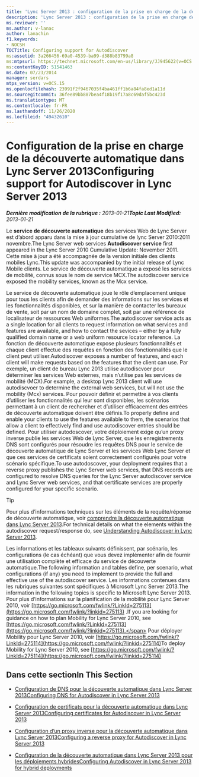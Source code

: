 ```yaml
---
title: 'Lync Server 2013 : configuration de la prise en charge de la découverte automatique'
description: 'Lync Server 2013 : configuration de la prise en charge de la découverte automatique.'
ms.reviewer: ''
ms.author: v-lanac
author: lanachin
f1.keywords:
- NOCSH
TOCTitle: Configuring support for Autodiscover
ms:assetid: 3a266456-69a0-4539-ba99-d388b83799a8
ms:mtpsurl: https://technet.microsoft.com/en-us/library/JJ945622(v=OCS.15)
ms:contentKeyID: 51541463
ms.date: 07/23/2014
manager: serdars
mtps_version: v=OCS.15
ms.openlocfilehash: 23991f2f9467035f4ba461ff1b6a84fa8ed1a11d
ms.sourcegitcommit: 36fee89bb887bea4f18b19f17a8c69daf5bc423d
ms.translationtype: MT
ms.contentlocale: fr-FR
ms.lasthandoff: 11/26/2020
ms.locfileid: "49432610"
---
```

# <a name="configuring-support-for-autodiscover-in-lync-server-2013"></a><span data-ttu-id="a9285-103">Configuration de la prise en charge de la découverte automatique dans Lync Server 2013</span><span class="sxs-lookup"><span data-stu-id="a9285-103">Configuring support for Autodiscover in Lync Server 2013</span></span>

<div data-xmlns="http://www.w3.org/1999/xhtml">

<div class="topic" data-xmlns="http://www.w3.org/1999/xhtml" data-msxsl="urn:schemas-microsoft-com:xslt" data-cs="https://msdn.microsoft.com/">

<div data-asp="https://msdn2.microsoft.com/asp">



</div>

<div id="mainSection">

<div id="mainBody"><span data-ttu-id="a9285-104">

<span> </span></span><span class="sxs-lookup"><span data-stu-id="a9285-104">

<span> </span></span></span>

<span data-ttu-id="a9285-105">_**Dernière modification de la rubrique :** 2013-01-21_</span><span class="sxs-lookup"><span data-stu-id="a9285-105">_**Topic Last Modified:** 2013-01-21_</span></span>

<span data-ttu-id="a9285-106">Le **service de découverte automatique** des services Web de Lync Server est d’abord apparu dans la mise à jour cumulative de lync Server 2010:2011 novembre.</span><span class="sxs-lookup"><span data-stu-id="a9285-106">The Lync Server web services **Autodiscover service** first appeared in the Lync Server 2010 Cumulative Update: November 2011.</span></span> <span data-ttu-id="a9285-107">Cette mise à jour a été accompagnée de la version initiale des clients mobiles Lync.</span><span class="sxs-lookup"><span data-stu-id="a9285-107">This update was accompanied by the initial release of Lync Mobile clients.</span></span> <span data-ttu-id="a9285-108">Le service de découverte automatique a exposé les services de mobilité, connus sous le nom de service MCX.</span><span class="sxs-lookup"><span data-stu-id="a9285-108">The autodiscover service exposed the mobility services, known as the Mcx service.</span></span>

<span data-ttu-id="a9285-109">Le service de découverte automatique joue le rôle d’emplacement unique pour tous les clients afin de demander des informations sur les services et les fonctionnalités disponibles, et sur la manière de contacter les bureaux de vente, soit par un nom de domaine complet, soit par une référence de localisateur de ressources Web uniformes.</span><span class="sxs-lookup"><span data-stu-id="a9285-109">The autodiscover service acts as a single location for all clients to request information on what services and features are available, and how to contact the sevices – either by a fully qualified domain name or a web uniform resource locator reference.</span></span> <span data-ttu-id="a9285-110">La fonction de découverte automatique expose plusieurs fonctionnalités et chaque client effectue des requêtes en fonction des fonctionnalités que le client peut utiliser.</span><span class="sxs-lookup"><span data-stu-id="a9285-110">Autodiscover exposes a number of features, and each client will make requests based on the features that the client can use.</span></span> <span data-ttu-id="a9285-111">Par exemple, un client de bureau Lync 2013 utilise autodiscvoer pour déterminer les services Web externes, mais n’utilise pas les services de mobilité (MCX).</span><span class="sxs-lookup"><span data-stu-id="a9285-111">For example, a desktop Lync 2013 client will use autodiscvoer to determine the external web services, but will not use the mobility (Mcx) services.</span></span> <span data-ttu-id="a9285-112">Pour pouvoir définir et permettre à vos clients d’utiliser les fonctionnalités qui leur sont disponibles, les scénarios permettant à un client de rechercher et d’utiliser efficacement des entrées de découverte automatique doivent être définis.</span><span class="sxs-lookup"><span data-stu-id="a9285-112">To properly define and enable your clients to use the features available to them, the scenarios that allow a client to effectively find and use autodiscover entries should be defined.</span></span> <span data-ttu-id="a9285-113">Pour utiliser autodoscover, votre déploiement exige qu’un proxy inverse publie les services Web de Lync Server, que les enregistrements DNS sont configurés pour résoudre les requêtes DNS pour le service de découverte automatique de Lync Server et les services Web Lync Server et que ces services de certificats soient correctement configurés pour votre scénario spécifique.</span><span class="sxs-lookup"><span data-stu-id="a9285-113">To use autodoscover, your deployment requires that a reverse proxy publishes the Lync Server web services, that DNS records are configured to resolve DNS queries for the Lync Server autodiscover service and Lync Server web services, and that certificate services are properly configured for your specific scenario.</span></span>

<div>


> [!TIP]  
> <span data-ttu-id="a9285-114">Pour plus d’informations techniques sur les éléments de la requête/réponse de découverte automatique, voir <A href="lync-server-2013-understanding-autodiscover.md">comprendre la découverte automatique dans Lync Server 2013</A>.</span><span class="sxs-lookup"><span data-stu-id="a9285-114">For technical details on what the elements within the autodiscover request/response do, see <A href="lync-server-2013-understanding-autodiscover.md">Understanding Autodiscover in Lync Server 2013</A>.</span></span>



</div>

<span data-ttu-id="a9285-115">Les informations et les tableaux suivants définissent, par scénario, les configurations (le cas échéant) que vous devez implémenter afin de fournir une utilisation complète et efficace du service de découverte automatique.</span><span class="sxs-lookup"><span data-stu-id="a9285-115">The following information and tables define, per scenario, what configurations (if any) you need to implement to provide the full and effective use of the autodiscover service.</span></span> <span data-ttu-id="a9285-116">Les informations contenues dans les rubriques suivantes sont spécifiques à Microsoft Lync Server 2013.</span><span class="sxs-lookup"><span data-stu-id="a9285-116">The information in the following topics is specific to Microsoft Lync Server 2013.</span></span> <span data-ttu-id="a9285-117">Pour plus d’informations sur la planification de la mobilité pour Lync Server 2010, voir [https://go.microsoft.com/fwlink/?LinkId=275113](https://go.microsoft.com/fwlink/?linkid=275113) .</span><span class="sxs-lookup"><span data-stu-id="a9285-117">If you are looking for guidance on how to plan Mobility for Lync Server 2010, see [https://go.microsoft.com/fwlink/?LinkId=275113](https://go.microsoft.com/fwlink/?linkid=275113).</span></span> <span data-ttu-id="a9285-118">Pour déployer Mobility pour Lync Server 2010, voir [https://go.microsoft.com/fwlink/?LinkId=275114](https://go.microsoft.com/fwlink/?linkid=275114)</span><span class="sxs-lookup"><span data-stu-id="a9285-118">To deploy Mobility for Lync Server 2010, see [https://go.microsoft.com/fwlink/?LinkId=275114](https://go.microsoft.com/fwlink/?linkid=275114)</span></span>

<div>

## <a name="in-this-section"></a><span data-ttu-id="a9285-119">Dans cette section</span><span class="sxs-lookup"><span data-stu-id="a9285-119">In This Section</span></span>

  - [<span data-ttu-id="a9285-120">Configuration de DNS pour la découverte automatique dans Lync Server 2013</span><span class="sxs-lookup"><span data-stu-id="a9285-120">Configuring DNS for Autodiscover in Lync Server 2013</span></span>](lync-server-2013-configuring-dns-for-autodiscover.md)

  - [<span data-ttu-id="a9285-121">Configuration de certificats pour la découverte automatique dans Lync Server 2013</span><span class="sxs-lookup"><span data-stu-id="a9285-121">Configuring certificates for Autodiscover in Lync Server 2013</span></span>](lync-server-2013-configuring-certificates-for-autodiscover.md)

  - [<span data-ttu-id="a9285-122">Configuration d’un proxy inverse pour la découverte automatique dans Lync Server 2013</span><span class="sxs-lookup"><span data-stu-id="a9285-122">Configuring a reverse proxy for Autodiscover in Lync Server 2013</span></span>](lync-server-2013-configuring-a-reverse-proxy-for-autodiscover.md)

  - [<span data-ttu-id="a9285-123">Configuration de la découverte automatique dans Lync Server 2013 pour les déploiements hybrides</span><span class="sxs-lookup"><span data-stu-id="a9285-123">Configuring Autodiscover in Lync Server 2013 for hybrid deployments</span></span>](lync-server-2013-configuring-autodiscover-for-hybrid-deployments.md)

<span data-ttu-id="a9285-124"></div>

</div>

<span> </span>

</div>

</div>

</span><span class="sxs-lookup"><span data-stu-id="a9285-124"></div>

</div>

<span> </span>

</div>

</div>

</span></span></div>

